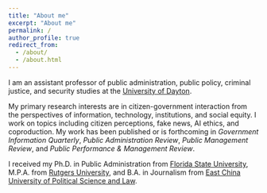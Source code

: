 ```yaml
---
title: "About me"
excerpt: "About me"
permalink: /
author_profile: true
redirect_from: 
  - /about/
  - /about.html
---
```


I am an assistant professor of public administration, public policy, criminal justice, and security studies at the [University of Dayton](https://udayton.edu/artssciences/academics/politicalscience/index.php).

My primary research interests are in citizen-government interaction from the perspectives of information, technology, institutions, and social equity. I work on topics including citizen perceptions, fake news, AI ethics, and coproduction. My work has been published or is forthcoming in _Government Information Quarterly_, _Public Administration Review_, _Public Management Review_, and _Public Performance & Management Review_.

I received my Ph.D. in Public Administration from [Florida State University](https://coss.fsu.edu/askew/), M.P.A. from [Rutgers University](https://spaa.newark.rutgers.edu/), and B.A. in Journalism from [East China University of Political Science and Law](https://www.ecupl.edu.cn/).
